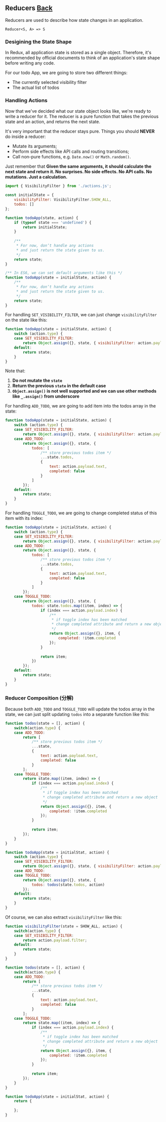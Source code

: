 ## Reducers [Back](./../react_redux.md)

Reducers are used to describe how state changes in an application.

`Reducer<S, A> => S`

### Desigining the State Shape

In Redux, all application state is stored as a single object. Therefore, it's recommended by official documents to think of an application's state shape before writing any code.

For our todo App, we are going to store two different things:

- The currently selected visibility filter
- The actual list of todos

### Handling Actions

Now that we've decided what our state object looks like, we're ready to write a reducer for it. The reducer is a pure function that takes the previous state and an action, and returns the next state.

It's very important that the reducer stays pure. Things you should **NEVER** do inside a reducer:

- Mutate its arguments;
- Perform side effects like API calls and routing transitions;
- Call non-pure functions, e.g. `Date.now()` or `Math.random()`.

Just remember that **Given the same arguments, it should calculate the next state and return it. No surprises. No side effects. No API calls. No mutations. Just a calculation.**

```js
import { VisibilityFilter } from './actions.js';

const initialState = {
    visibilityFilter: VisibilityFilter.SHOW_ALL,
    todos: []
};

function todoApp(state, action) {
    if (typeof state === 'undefined') {
        return initialState;
    }
    
    /**
     * For now, don‘t handle any actions
     * and just return the state given to us.
     */
    return state;
}

/** In ES6, we can set default arguments like this */
function todoApp(state = initialState, action) {
    /**
     * For now, don‘t handle any actions
     * and just return the state given to us.
     */
    return state;
}
```

For handling `SET_VISIBILITY_FILTER`, we can just change `visibilityFilter` on the state like this:

```js
function todoApp(state = initialState, action) {
    switch (action.type) {
    case SET_VISIBILITY_FILTER:
        return Object.assign({}, state, { visibilityFilter: action.payload.filter });
    default:
        return state;
    }
}
```

Note that:

1. **Do not mutate the `state`**
2. **Return the previous `state` in the default case**
3. **`Object.assign()` is not well supported and we can use other methods like `_.assign()` from underscore**

For handling `ADD_TODO`, we are going to add item into the todos array in the state:

```js
function todoApp(state = initialState, action) {
    switch (action.type) {
    case SET_VISIBILITY_FILTER:
        return Object.assign({}, state, { visibilityFilter: action.payload.filter });
    case ADD_TODO:
        return Object.assign({}, state, {
            todos: [
                /** store previous todos item */
                ...state.todos,
                {
                    text: action.payload.text,
                    completed: false
                }
            ]
        });
    default:
        return state;
    }
}
```

For handling `TOGGLE_TODO`, we are going to change completed status of this item with its index:

```js
function todoApp(state = initialState, action) {
    switch (action.type) {
    case SET_VISIBILITY_FILTER:
        return Object.assign({}, state, { visibilityFilter: action.payload.filter });
    case ADD_TODO:
        return Object.assign({}, state, {
            todos: [
                /** store previous todos item */
                ...state.todos,
                {
                    text: action.payload.text,
                    completed: false
                }
            ]
        });
    case TOGGLE_TODO:
        return Object.assign({}, state, {
            todos: state.todos.map((item, index) => {
                if (index === action.payload.index) {
                    /**
                     * if toggle index has been matched
                     * change completed attribute and return a new object
                     */
                    return Object.assign({}, item, {
                        completed: !item.completed
                    });
                }
                
                return item;
            })
        });
    default:
        return state;
    }
}
```

### Reducer Composition (分解)

Because both `ADD_TODO` and `TOGGLE_TODO` will update the todos array in the state, we can just split updating `todos` into a separate function like this:

```js
function todos(state = [], action) {
    switch(action.type) {
    case ADD_TODO:
        return [
            /** store previous todos item */
            ...state,
            {
                text: action.payload.text,
                completed: false
            }
        ];
    case TOGGLE_TODO:
        return state.map((item, index) => {
            if (index === action.payload.index) {
                /**
                 * if toggle index has been matched
                 * change completed attribute and return a new object
                 */
                return Object.assign({}, item, {
                    completed: !item.completed
                });
            }
            
            return item;
        });
    }
}

function todoApp(state = initialStat, action) {
    switch (action.type) {
    case SET_VISIBILITY_FILTER:
        return Object.assign({}, state, { visibilityFilter: action.payload.filter });
    case ADD_TODO:
    case TOGGLE_TODO:
        return Object.assign({}, state, {
            todos: todos(state.todos, action)
        });
    default:
        return state;
    }
}
```

Of course, we can also extract `visibilityFilter` like this:

```js
function visibilityFilter(state = SHOW_ALL, action) {
    switch(action.type) {
    case SET_VISIBILITY_FILTER:
        return action.payload.filter;
    default:
        return state;
    }
}

function todos(state = [], action) {
    switch(action.type) {
    case ADD_TODO:
        return [
            /** store previous todos item */
            ...state,
            {
                text: action.payload.text,
                completed: false
            }
        ];
    case TOGGLE_TODO:
        return state.map((item, index) => {
            if (index === action.payload.index) {
                /**
                 * if toggle index has been matched
                 * change completed attribute and return a new object
                 */
                return Object.assign({}, item, {
                    completed: !item.completed
                });
            }
            
            return item;
        });
    }
}

function todoApp(state = initialStat, action) {
    return {
    
    };
}
```